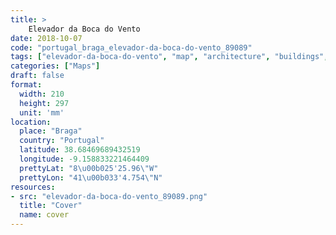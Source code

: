 ```yaml
---
title: > 
    Elevador da Boca do Vento
date: 2018-10-07
code: "portugal_braga_elevador-da-boca-do-vento_89089"
tags: ["elevador-da-boca-do-vento", "map", "architecture", "buildings", "Braga", "Portugal"]
categories: ["Maps"]
draft: false
format:
  width: 210
  height: 297
  unit: 'mm'
location:
  place: "Braga"
  country: "Portugal"
  latitude: 38.68469689432519
  longitude: -9.158833221464409
  prettyLat: "8\u00b025'25.96\"W"
  prettyLon: "41\u00b033'4.754\"N"
resources:
- src: "elevador-da-boca-do-vento_89089.png"
  title: "Cover"
  name: cover
---
```

